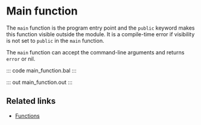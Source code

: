 # Main function

The `main` function is the program entry point and the `public` keyword makes this function visible outside the module. It is a compile-time error if visibility is not set to `public` in the `main` function.

The `main` function can accept the command-line arguments and returns `error` or nil. 

::: code main_function.bal :::

::: out main_function.out :::

## Related links
- [Functions](/learn/by-example#)
